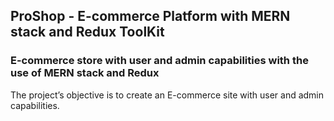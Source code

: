 ## ProShop - E-commerce Platform with MERN stack and Redux ToolKit

### E-commerce store with user and admin capabilities with the use of MERN stack and Redux

The project’s objective is to create an E-commerce site with user and admin capabilities.
